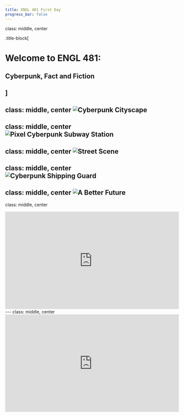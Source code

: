 ```yaml
---
title: ENGL 481 First Day
progress_bar: false
---
```


class: middle, center

.title-block[
# Welcome to ENGL 481:
## Cyberpunk, Fact and Fiction
]
---
class: middle, center
![Cyberpunk Cityscape](https://external-preview.redd.it/fm8pB1_yrPMcCq9abmffwFQ2pvtuPXgbs9iPq-hQqGU.jpg?width=640&crop=smart&auto=webp&s=0063e6f75c5586f0de2f014fe127b22807fbba61)
---
class: middle, center
![Pixel Cyberpunk Subway Station](https://cdna.artstation.com/p/assets/images/images/053/023/504/large/christopher-anry-seekingblue-1080p.jpg?1661248096)
---
class: middle, center
![Street Scene](https://preview.redd.it/ur2kcocyeij91.jpg?width=640&crop=smart&auto=webp&s=5ea58ff275dc7484fd3d12c9bc8ad7a605ef5a49)
---
class: middle, center
![Cyberpunk Shipping Guard](https://preview.redd.it/d89cmx6e18j91.png?width=640&crop=smart&auto=webp&s=905ac5d163fca20bd65b5da8aaa8091008eba0c4)
---
class: middle, center
![A Better Future](https://preview.redd.it/0ntdegopaij91.jpg?width=640&crop=smart&auto=webp&s=fec5a4e9c3266329a1dffc0091e566060b01d227)
---
class: middle, center

<iframe width="560" height="315" src="https://www.youtube.com/embed/NA4zoQHLhok?start=23" title="YouTube video player" frameborder="0" allow="accelerometer; autoplay; clipboard-write; encrypted-media; gyroscope; picture-in-picture" allowfullscreen></iframe>
---
class: middle, center

<iframe width="560" height="315" src="https://www.youtube.com/embed/NA4zoQHLhok?start=1706" title="YouTube video player" frameborder="0" allow="accelerometer; autoplay; clipboard-write; encrypted-media; gyroscope; picture-in-picture" allowfullscreen></iframe>
